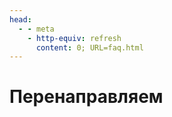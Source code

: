 ```yaml
---
head:
  - - meta
    - http-equiv: refresh
      content: 0; URL=faq.html
---
```


# Перенаправляем
